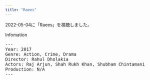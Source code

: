 ```yaml
---
title: "Raees"
---
```

2022-05-04に「Raees」を視聴しました。

Infomation
<pre>
---
Year: 2017
Genre: Action, Crime, Drama
Director: Rahul Dholakia
Actors: Raj Arjun, Shah Rukh Khan, Shubham Chintamani
Production: N/A
---
</pre>